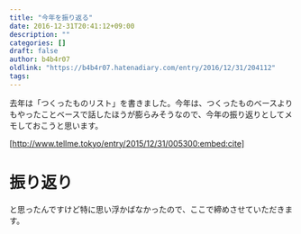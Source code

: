```yaml
---
title: "今年を振り返る"
date: 2016-12-31T20:41:12+09:00
description: ""
categories: []
draft: false
author: b4b4r07
oldlink: "https://b4b4r07.hatenadiary.com/entry/2016/12/31/204112"
tags:
---
```


去年は「つくったものリスト」を書きました。今年は、つくったものベースよりもやったことベースで話したほうが膨らみそうなので、今年の振り返りとしてメモしておこうと思います。

[http://www.tellme.tokyo/entry/2015/12/31/005300:embed:cite]

# 振り返り

と思ったんですけど特に思い浮かばなかったので、ここで締めさせていただきます。
